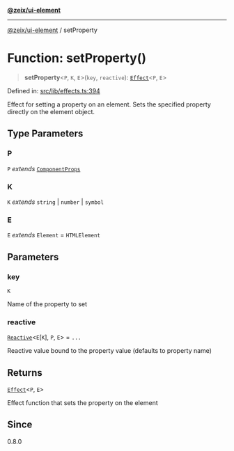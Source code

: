 [**@zeix/ui-element**](../README.md)

***

[@zeix/ui-element](../globals.md) / setProperty

# Function: setProperty()

> **setProperty**\<`P`, `K`, `E`\>(`key`, `reactive`): [`Effect`](../type-aliases/Effect.md)\<`P`, `E`\>

Defined in: [src/lib/effects.ts:394](https://github.com/zeixcom/ui-element/blob/d13febaf363936558771161c1c4f66e2034f5ec3/src/lib/effects.ts#L394)

Effect for setting a property on an element.
Sets the specified property directly on the element object.

## Type Parameters

### P

`P` *extends* [`ComponentProps`](../type-aliases/ComponentProps.md)

### K

`K` *extends* `string` \| `number` \| `symbol`

### E

`E` *extends* `Element` = `HTMLElement`

## Parameters

### key

`K`

Name of the property to set

### reactive

[`Reactive`](../type-aliases/Reactive.md)\<`E`\[`K`\], `P`, `E`\> = `...`

Reactive value bound to the property value (defaults to property name)

## Returns

[`Effect`](../type-aliases/Effect.md)\<`P`, `E`\>

Effect function that sets the property on the element

## Since

0.8.0
